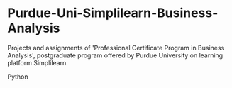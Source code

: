 # Purdue-Uni-Simplilearn-Business-Analysis
Projects and assignments of 'Professional Certificate Program in Business Analysis',  postgraduate program offered by Purdue University on learning platform Simplilearn. 


Python 
